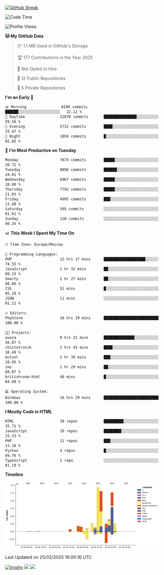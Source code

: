 [![GitHub Streak](https://github-readme-streak-stats.herokuapp.com/?user=yogik10)](https://git.io/streak-stats)
<!--START_SECTION:waka-->
![Code Time](http://img.shields.io/badge/Code%20Time-1%2C162%20hrs%2016%20mins-blue)

![Profile Views](http://img.shields.io/badge/Profile%20Views-0-blue)

**🐱 My GitHub Data** 

> 📦 1.1 MB Used in GitHub's Storage 
 > 
> 🏆 177 Contributions in the Year 2025
 > 
> 🚫 Not Opted to Hire
 > 
> 📜 12 Public Repositories 
 > 
> 🔑 5 Private Repositories 
 > 
**I'm an Early 🐤** 

```text
🌞 Morning                8196 commits        ██████░░░░░░░░░░░░░░░░░░░   22.12 % 
🌆 Daytime                22070 commits       ███████████████░░░░░░░░░░   59.56 % 
🌃 Evening                5732 commits        ████░░░░░░░░░░░░░░░░░░░░░   15.47 % 
🌙 Night                  1056 commits        █░░░░░░░░░░░░░░░░░░░░░░░░   02.85 % 
```
📅 **I'm Most Productive on Tuesday** 

```text
Monday                   7679 commits        █████░░░░░░░░░░░░░░░░░░░░   20.72 % 
Tuesday                  8898 commits        ██████░░░░░░░░░░░░░░░░░░░   24.01 % 
Wednesday                6967 commits        █████░░░░░░░░░░░░░░░░░░░░   18.80 % 
Thursday                 7792 commits        █████░░░░░░░░░░░░░░░░░░░░   21.03 % 
Friday                   4995 commits        ███░░░░░░░░░░░░░░░░░░░░░░   13.48 % 
Saturday                 595 commits         ░░░░░░░░░░░░░░░░░░░░░░░░░   01.61 % 
Sunday                   128 commits         ░░░░░░░░░░░░░░░░░░░░░░░░░   00.35 % 
```


📊 **This Week I Spent My Time On** 

```text
🕑︎ Time Zone: Europe/Moscow

💬 Programming Languages: 
PHP                      12 hrs 17 mins      ███████████████████░░░░░░   74.55 % 
JavaScript               1 hr 32 mins        ██░░░░░░░░░░░░░░░░░░░░░░░   09.33 % 
Smarty                   1 hr 27 mins        ██░░░░░░░░░░░░░░░░░░░░░░░   08.86 % 
CSS                      51 mins             █░░░░░░░░░░░░░░░░░░░░░░░░   05.19 % 
JSON                     11 mins             ░░░░░░░░░░░░░░░░░░░░░░░░░   01.11 % 

🔥 Editors: 
PhpStorm                 16 hrs 29 mins      █████████████████████████   100.00 % 

🐱‍💻 Projects: 
aveza                    9 hrs 22 mins       ██████████████░░░░░░░░░░░   56.87 % 
chistotronik             2 hrs 43 mins       ████░░░░░░░░░░░░░░░░░░░░░   16.49 % 
mctool                   1 hr 39 mins        ███░░░░░░░░░░░░░░░░░░░░░░   10.05 % 
cms                      1 hr 29 mins        ██░░░░░░░░░░░░░░░░░░░░░░░   09.07 % 
britishroom-html         48 mins             █░░░░░░░░░░░░░░░░░░░░░░░░   04.89 % 

💻 Operating System: 
Windows                  16 hrs 29 mins      █████████████████████████   100.00 % 
```

**I Mostly Code in HTML** 

```text
HTML                     30 repos            █████████░░░░░░░░░░░░░░░░   35.71 % 
JavaScript               28 repos            ████████░░░░░░░░░░░░░░░░░   33.33 % 
PHP                      11 repos            ███░░░░░░░░░░░░░░░░░░░░░░   13.10 % 
Python                   4 repos             █░░░░░░░░░░░░░░░░░░░░░░░░   04.76 % 
TypeScript               1 repo              ░░░░░░░░░░░░░░░░░░░░░░░░░   01.19 % 
```



**Timeline**

![Lines of Code chart](https://raw.githubusercontent.com/Yogik10/Yogik10/main/assets/bar_graph.png)


 Last Updated on 25/02/2025 19:00:16 UTC
<!--END_SECTION:waka-->
[![trophy](https://github-profile-trophy.vercel.app/?username=yogik10)](https://github.com/ryo-ma/github-profile-trophy)
![](https://github-profile-summary-cards.vercel.app/api/cards/profile-details?username=yogik10&theme=solarized_dark)
![](https://github-profile-summary-cards.vercel.app/api/cards/most-commit-language?username=yogik10&theme=solarized_dark)



